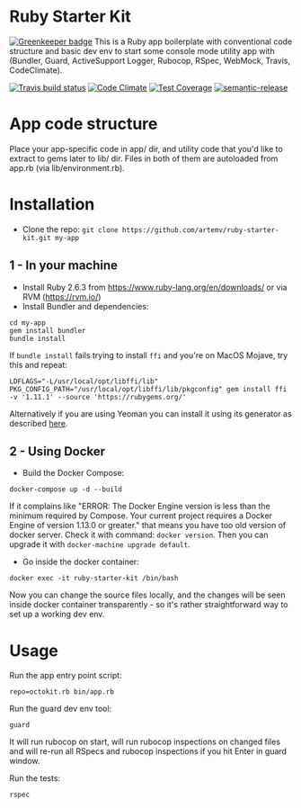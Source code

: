 # Ruby Starter Kit

[![Greenkeeper badge](https://badges.greenkeeper.io/artemv/ruby-starter-kit.svg)](https://greenkeeper.io/)
This is a Ruby app boilerplate with conventional code structure and basic dev env to start some console mode utility app with (Bundler, Guard, ActiveSupport Logger, Rubocop, RSpec, WebMock, Travis, CodeClimate).

[![Travis build status](http://img.shields.io/travis/artemv/ruby-starter-kit.svg?branch=master&style=flat)](https://travis-ci.org/artemv/ruby-starter-kit)
[![Code Climate](https://codeclimate.com/github/artemv/ruby-starter-kit/badges/gpa.svg)](https://codeclimate.com/github/artemv/ruby-starter-kit)
[![Test Coverage](https://codeclimate.com/github/artemv/ruby-starter-kit/badges/coverage.svg)](https://codeclimate.com/github/artemv/ruby-starter-kit/coverage)
[![semantic-release](https://img.shields.io/badge/%20%20%F0%9F%93%A6%F0%9F%9A%80-semantic--release-e10079.svg)](https://github.com/semantic-release/semantic-release)

# App code structure
Place your app-specific code in app/ dir, and utility code that you'd like to extract to gems later to lib/ dir. Files in both of them are autoloaded from app.rb (via lib/environment.rb).

# Installation
* Clone the repo: `git clone https://github.com/artemv/ruby-starter-kit.git my-app`

## 1 - In your machine
* Install Ruby 2.6.3 from https://www.ruby-lang.org/en/downloads/ or via RVM (https://rvm.io/)
* Install Bundler and dependencies:
```
cd my-app
gem install bundler
bundle install
```

If `bundle install` fails trying to install `ffi` and you're on MacOS Mojave, try this and repeat:
```
LDFLAGS="-L/usr/local/opt/libffi/lib" PKG_CONFIG_PATH="/usr/local/opt/libffi/lib/pkgconfig" gem install ffi -v '1.11.1' --source 'https://rubygems.org/'
```

Alternatively if you are using Yeoman you can install it using its generator as described [here](https://github.com/artemv/generator-ruby-starter-kit).

## 2 - Using Docker
* Build the Docker Compose:
```
docker-compose up -d --build
```

If it complains like "ERROR: The Docker Engine version is less than the minimum required by Compose. Your current project requires a Docker Engine of version 1.13.0 or greater."
that means you have too old version of docker server. Check it with command:
`docker version`. Then you can upgrade it with `docker-machine upgrade default`.

* Go inside the docker container:
```
docker exec -it ruby-starter-kit /bin/bash
```

Now you can change the source files locally, and the changes will be seen inside docker container transparently - so
it's rather straightforward way to set up a working dev env.
 
# Usage
Run the app entry point script:
```
repo=octokit.rb bin/app.rb
```

Run the guard dev env tool:
```
guard
```
It will run rubocop on start, will run rubocop inspections on changed files and will re-run all RSpecs and rubocop
inspections if you hit Enter in guard window.

Run the tests:
```
rspec
```

